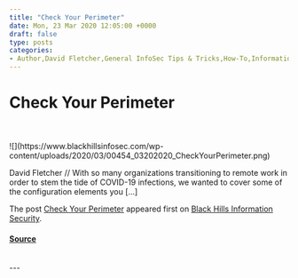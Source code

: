 ```yaml
---
title: "Check Your Perimeter"
date: Mon, 23 Mar 2020 12:05:00 +0000
draft: false
type: posts
categories: 
- Author,David Fletcher,General InfoSec Tips & Tricks,How-To,Informational,InfoSec 101
---
```

# Check Your Perimeter

<br/>

<br/>
![](https://www.blackhillsinfosec.com/wp-content/uploads/2020/03/00454_03202020_CheckYourPerimeter.png)

David Fletcher // With so many organizations transitioning to remote work in order to stem the tide of COVID-19 infections, we wanted to cover some of the configuration elements you \[…\]

The post [Check Your Perimeter](https://www.blackhillsinfosec.com/check-your-perimeter/) appeared first on [Black Hills Information Security](https://www.blackhillsinfosec.com).

#### [Source](https://www.blackhillsinfosec.com/check-your-perimeter/)

<br/>
---
